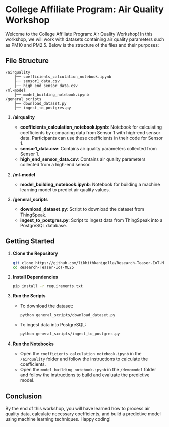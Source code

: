 # College Affiliate Program: Air Quality Workshop

Welcome to the College Affiliate Program: Air Quality Workshop! In this workshop, we will work with datasets containing air quality parameters such as PM10 and PM2.5. Below is the structure of the files and their purposes:

## File Structure

```
/airquality
    ├── coefficients_calculation_notebook.ipynb
    ├── sensor1_data.csv
    ├── high_end_sensor_data.csv
/ml-model
    ├── model_building_notebook.ipynb
/general_scripts
    ├── download_dataset.py
    ├── ingest_to_postgres.py
```

1. **/airquality**
    - **coefficients_calculation_notebook.ipynb**: Notebook for calculating coefficients by comparing data from Sensor 1 with high-end sensor data. Participants can use these coefficients in their code for Sensor 1.
    - **sensor1_data.csv**: Contains air quality parameters collected from Sensor 1.
    - **high_end_sensor_data.csv**: Contains air quality parameters collected from a high-end sensor.

2. **/ml-model**
    - **model_building_notebook.ipynb**: Notebook for building a machine learning model to predict air quality values.

3. **/general_scripts**
    - **download_dataset.py**: Script to download the dataset from ThingSpeak.
    - **ingest_to_postgres.py**: Script to ingest data from ThingSpeak into a PostgreSQL database.

## Getting Started

1. **Clone the Repository**
    ```bash
    git clone https://github.com/likhithkanigolla/Research-Teaser-IoT-ML25.git
    cd Research-Teaser-IoT-ML25
    ```

2. **Install Dependencies**
    ```bash
    pip install -r requirements.txt
    ```

3. **Run the Scripts**
    - To download the dataset:
      ```bash
      python general_scripts/download_dataset.py
      ```
    - To ingest data into PostgreSQL:
      ```bash
      python general_scripts/ingest_to_postgres.py
      ```

4. **Run the Notebooks**
    - Open the `coefficients_calculation_notebook.ipynb` in the `/airquality` folder and follow the instructions to calculate the coefficients.
    - Open the `model_building_notebook.ipynb` in the `/demomodel` folder and follow the instructions to build and evaluate the predictive model.

## Conclusion

By the end of this workshop, you will have learned how to process air quality data, calculate necessary coefficients, and build a predictive model using machine learning techniques. Happy coding!

